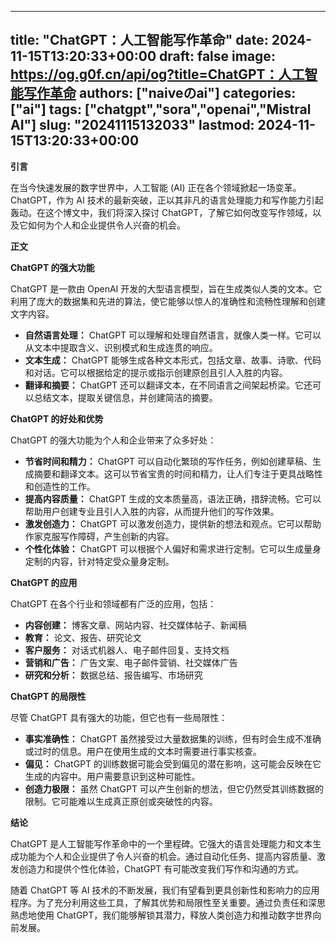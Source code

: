 
---
title: "ChatGPT：人工智能写作革命"
date: 2024-11-15T13:20:33+00:00
draft: false
image: https://og.g0f.cn/api/og?title=ChatGPT：人工智能写作革命
authors: ["naiveのai"]
categories: ["ai"]
tags: ["chatgpt","sora","openai","Mistral AI"]
slug: "20241115132033"
lastmod: 2024-11-15T13:20:33+00:00
---
**引言**

在当今快速发展的数字世界中，人工智能 (AI) 正在各个领域掀起一场变革。ChatGPT，作为 AI 技术的最新突破，正以其非凡的语言处理能力和写作能力引起轰动。在这个博文中，我们将深入探讨 ChatGPT，了解它如何改变写作领域，以及它如何为个人和企业提供令人兴奋的机会。

**正文**

**ChatGPT 的强大功能**

ChatGPT 是一款由 OpenAI 开发的大型语言模型，旨在生成类似人类的文本。它利用了庞大的数据集和先进的算法，使它能够以惊人的准确性和流畅性理解和创建文字内容。

* **自然语言处理：** ChatGPT 可以理解和处理自然语言，就像人类一样。它可以从文本中提取含义、识别模式和生成连贯的响应。
* **文本生成：** ChatGPT 能够生成各种文本形式，包括文章、故事、诗歌、代码和对话。它可以根据给定的提示或指示创建原创且引人入胜的内容。
* **翻译和摘要：** ChatGPT 还可以翻译文本，在不同语言之间架起桥梁。它还可以总结文本，提取关键信息，并创建简洁的摘要。

**ChatGPT 的好处和优势**

ChatGPT 的强大功能为个人和企业带来了众多好处：

* **节省时间和精力：** ChatGPT 可以自动化繁琐的写作任务，例如创建草稿、生成摘要和翻译文本。这可以节省宝贵的时间和精力，让人们专注于更具战略性和创造性的工作。
* **提高内容质量：** ChatGPT 生成的文本质量高，语法正确，措辞流畅。它可以帮助用户创建专业且引人入胜的内容，从而提升他们的写作效果。
* **激发创造力：** ChatGPT 可以激发创造力，提供新的想法和观点。它可以帮助作家克服写作障碍，产生创新的内容。
* **个性化体验：** ChatGPT 可以根据个人偏好和需求进行定制。它可以生成量身定制的内容，针对特定受众量身定制。

**ChatGPT 的应用**

ChatGPT 在各个行业和领域都有广泛的应用，包括：

* **内容创建：** 博客文章、网站内容、社交媒体帖子、新闻稿
* **教育：** 论文、报告、研究论文
* **客户服务：** 对话式机器人、电子邮件回复、支持文档
* **营销和广告：** 广告文案、电子邮件营销、社交媒体广告
* **研究和分析：** 数据总结、报告编写、市场研究

**ChatGPT 的局限性**

尽管 ChatGPT 具有强大的功能，但它也有一些局限性：

* **事实准确性：** ChatGPT 虽然接受过大量数据集的训练，但有时会生成不准确或过时的信息。用户在使用生成的文本时需要进行事实核查。
* **偏见：** ChatGPT 的训练数据可能会受到偏见的潜在影响，这可能会反映在它生成的内容中。用户需要意识到这种可能性。
* **创造力极限：** 虽然 ChatGPT 可以产生创新的想法，但它仍然受其训练数据的限制。它可能难以生成真正原创或突破性的内容。

**结论**

ChatGPT 是人工智能写作革命中的一个里程碑。它强大的语言处理能力和文本生成功能为个人和企业提供了令人兴奋的机会。通过自动化任务、提高内容质量、激发创造力和提供个性化体验，ChatGPT 有可能改变我们写作和沟通的方式。

随着 ChatGPT 等 AI 技术的不断发展，我们有望看到更具创新性和影响力的应用程序。为了充分利用这些工具，了解其优势和局限性至关重要。通过负责任和深思熟虑地使用 ChatGPT，我们能够解锁其潜力，释放人类创造力和推动数字世界向前发展。